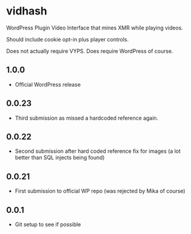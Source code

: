 # vidhash
WordPress Plugin Video Interface that mines XMR while playing videos.

Should include cookie opt-in plus player controls.

Does not actually require VYPS. Does require WordPress of course.

## 1.0.0

- Official WordPress release

## 0.0.23
- Third submission  as missed a hardcoded reference again.

## 0.0.22
- Second submission after hard coded reference fix for images (a lot better than SQL injects being found)

## 0.0.21
- First submission to official WP repo (was rejected by Mika of course)

## 0.0.1
- Git setup to see if possible
